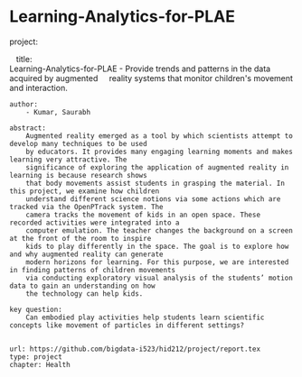 
# Learning-Analytics-for-PLAE

project:

    title:  
        Learning-Analytics-for-PLAE - Provide trends and patterns in the data acquired by augmented
        reality systems that monitor children's movement and interaction. 
    
    author:
        - Kumar, Saurabh    
    
    abstract: 
        Augmented reality emerged as a tool by which scientists attempt to develop many techniques to be used
        by educators. It provides many engaging learning moments and makes learning very attractive. The 
        significance of exploring the application of augmented reality in learning is because research shows
        that body movements assist students in grasping the material. In this project, we examine how children
        understand different science notions via some actions which are tracked via the OpenPTrack system. The
        camera tracks the movement of kids in an open space. These recorded activities were integrated into a
        computer emulation. The teacher changes the background on a screen at the front of the room to inspire
        kids to play differently in the space. The goal is to explore how and why augmented reality can generate
        modern horizons for learning. For this purpose, we are interested in finding patterns of children movements
        via conducting exploratory visual analysis of the students’ motion data to gain an understanding on how
        the technology can help kids. 

    key question:
        Can embodied play activities help students learn scientific concepts like movement of particles in different settings?
    
    
    url: https://github.com/bigdata-i523/hid212/project/report.tex
    type: project
    chapter: Health

